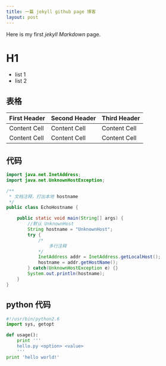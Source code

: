 ```yaml
---
title: 一篇 jekyll github page 博客
layout: post
---
```


Here is my first *jekyll Markdown* page.

# H1

* list 1
* list 2

## 表格

| First Header | Second Header | Third Header |
| ------------ | ------------- | ------------ |
| Content Cell | Content Cell  | Content Cell |
| Content Cell | Content Cell  | Content Cell |

## 代码

```java
import java.net.InetAddress;
import java.net.UnknownHostException;

/**
 * 文档注释，打出本地 hostname
 */
public class EchoHostname {

	public static void main(String[] args) {
		//默认 UnknownHost
		String hostname = "UnknownHost";
		try {
			/*
				多行注释
			*/
			InetAddress addr = InetAddress.getLocalHost();
			hostname = addr.getHostName();
		} catch(UnknownHostException e) {}
		System.out.println(hostname);
	}
}
```

## python 代码

```python
#!/usr/bin/python2.6
import sys, getopt

def usage():
    print '''
    hello.py <option> <value>
    '''
print 'hello world!'
```
